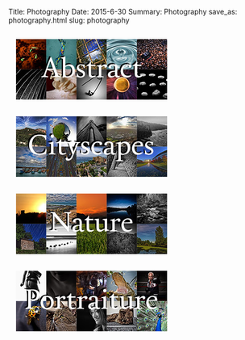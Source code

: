 Title: Photography
Date: 2015-6-30
Summary: Photography
save_as: photography.html
slug: photography

<a href="photography/Abstract.html"><img src="images/thumb_Abstract.jpg" style="padding: 15px;"/></a><br />
<a href="photography/Cityscapes.html"><img src="images/thumb_Cityscapes.jpg" style="padding: 15px;"/></a><br />
<a href="photography/Nature.html"><img src="images/thumb_Nature.jpg" style="padding: 15px;"/></a><br />
<a href="photography/Portraits.html"><img src="images/thumb_Portraits.jpg" style="padding: 15px;"/></a><br />
